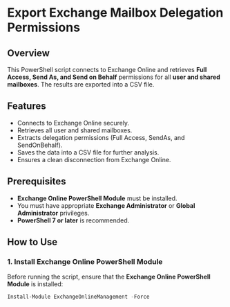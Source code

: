 # Export Exchange Mailbox Delegation Permissions

## Overview
This PowerShell script connects to Exchange Online and retrieves **Full Access, Send As, and Send on Behalf** permissions for all **user and shared mailboxes**. The results are exported into a CSV file.

## Features
- Connects to Exchange Online securely.
- Retrieves all user and shared mailboxes.
- Extracts delegation permissions (Full Access, SendAs, and SendOnBehalf).
- Saves the data into a CSV file for further analysis.
- Ensures a clean disconnection from Exchange Online.

## Prerequisites
- **Exchange Online PowerShell Module** must be installed.
- You must have appropriate **Exchange Administrator** or **Global Administrator** privileges.
- **PowerShell 7 or later** is recommended.

## How to Use

### **1. Install Exchange Online PowerShell Module**
Before running the script, ensure that the **Exchange Online PowerShell Module** is installed:
```powershell
Install-Module ExchangeOnlineManagement -Force
